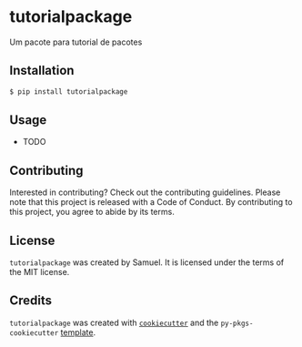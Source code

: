# tutorialpackage

Um pacote para tutorial de pacotes

## Installation

```bash
$ pip install tutorialpackage
```

## Usage

- TODO

## Contributing

Interested in contributing? Check out the contributing guidelines. Please note that this project is released with a Code of Conduct. By contributing to this project, you agree to abide by its terms.

## License

`tutorialpackage` was created by Samuel. It is licensed under the terms of the MIT license.

## Credits

`tutorialpackage` was created with [`cookiecutter`](https://cookiecutter.readthedocs.io/en/latest/) and the `py-pkgs-cookiecutter` [template](https://github.com/py-pkgs/py-pkgs-cookiecutter).
